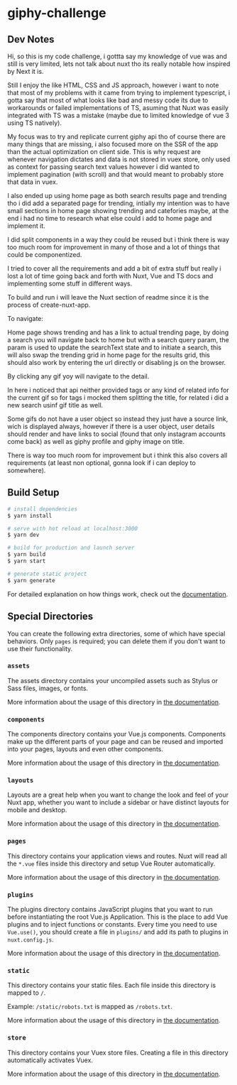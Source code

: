 # giphy-challenge

## Dev Notes
Hi, so this is my code challenge, i gottta say my knowledge of vue was and still is very limited, lets not talk about nuxt tho its really notable how inspired by Next it is. 

Still I enjoy the like HTML, CSS and JS approach, however i want to note that most of my problems with it came from trying to implement typescript, i gotta say that most of what
looks like bad and messy code its due to workarounds or failed implementations of TS, asuming that Nuxt was easily integrated with TS was a mistake (maybe due to limited knowledge of vue 3 using TS natively).

My focus was to try and replicate current giphy api tho of course there are many things that are missing, i also focused more on the SSR of the app than the actual optimization on client side.
This is why request are whenever navigation dictates and data is not stored in vuex store, only used as context for passing search text values however i did wanted to implement pagination (with scroll) and that would meant to probably
store that data in vuex.

I also ended up using home page as both search results page and trending tho i did add a separated page for trending, intially my intention was to have small sections in home page showing trending and catefories maybe, at the end 
i had no time to research what else could i add to home page and implement it.

I did split components in a way they could be reused but i think there is way too much room for improvement in many of those and a lot of things that could be componentized.


I tried to cover all the requirements and add a bit of extra stuff but really i lost a lot of time going back and forth with Nuxt, Vue and TS docs and implementing some stuff in different ways. 

To build and run i will leave the Nuxt section of readme since it is the process of create-nuxt-app.

To navigate:

Home page shows trending and has a link to actual trending page, by doing a search you will navigate back to home but with a search query param, the param is used to update the searchText state and to initiate a search, this will also swap 
the trending grid in home page for the results grid, this should also work by entering the url directly or disabling js on the browser.

By clicking any gif yoy will navigate to the detail.

In here i noticed that api neither provided tags or any kind of related info for the current gif so for tags i mocked them splitting the title, for related i did a new search usinf gif title as well.

Some gifs do not have a user object so instead they just have a source link, wich is displayed always, however if there is a user object, user details should render and have links to social (found that only instagram accounts come back) as well
as giphy profile and giphy image on title.

There is way too much room for improvement but i think this also covers all requirements (at least non optional, gonna look if i can deploy to somewhere).


## Build Setup

```bash
# install dependencies
$ yarn install

# serve with hot reload at localhost:3000
$ yarn dev

# build for production and launch server
$ yarn build
$ yarn start

# generate static project
$ yarn generate
```

For detailed explanation on how things work, check out the [documentation](https://nuxtjs.org).

## Special Directories

You can create the following extra directories, some of which have special behaviors. Only `pages` is required; you can delete them if you don't want to use their functionality.

### `assets`

The assets directory contains your uncompiled assets such as Stylus or Sass files, images, or fonts.

More information about the usage of this directory in [the documentation](https://nuxtjs.org/docs/2.x/directory-structure/assets).

### `components`

The components directory contains your Vue.js components. Components make up the different parts of your page and can be reused and imported into your pages, layouts and even other components.

More information about the usage of this directory in [the documentation](https://nuxtjs.org/docs/2.x/directory-structure/components).

### `layouts`

Layouts are a great help when you want to change the look and feel of your Nuxt app, whether you want to include a sidebar or have distinct layouts for mobile and desktop.

More information about the usage of this directory in [the documentation](https://nuxtjs.org/docs/2.x/directory-structure/layouts).


### `pages`

This directory contains your application views and routes. Nuxt will read all the `*.vue` files inside this directory and setup Vue Router automatically.

More information about the usage of this directory in [the documentation](https://nuxtjs.org/docs/2.x/get-started/routing).

### `plugins`

The plugins directory contains JavaScript plugins that you want to run before instantiating the root Vue.js Application. This is the place to add Vue plugins and to inject functions or constants. Every time you need to use `Vue.use()`, you should create a file in `plugins/` and add its path to plugins in `nuxt.config.js`.

More information about the usage of this directory in [the documentation](https://nuxtjs.org/docs/2.x/directory-structure/plugins).

### `static`

This directory contains your static files. Each file inside this directory is mapped to `/`.

Example: `/static/robots.txt` is mapped as `/robots.txt`.

More information about the usage of this directory in [the documentation](https://nuxtjs.org/docs/2.x/directory-structure/static).

### `store`

This directory contains your Vuex store files. Creating a file in this directory automatically activates Vuex.

More information about the usage of this directory in [the documentation](https://nuxtjs.org/docs/2.x/directory-structure/store).
